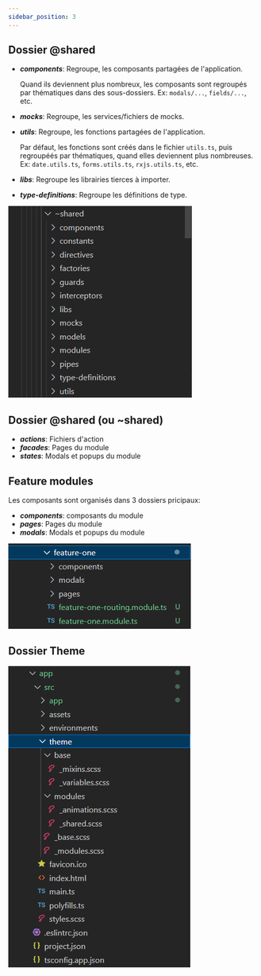 ```yaml
---
sidebar_position: 3
---
```


## Dossier @shared

- ***components***: Regroupe, les composants partagées de l'application.

  Quand ils deviennent plus nombreux, les composants sont regroupés par thématiques dans des sous-dossiers.
  Ex: `modals/...`, `fields/...`, etc.


- ***mocks***: Regroupe, les services/fichiers de mocks.

- ***utils***: Regroupe, les fonctions partagées de l'application.

  Par défaut, les fonctions sont créés dans le fichier `utils.ts`, puis regroupéés par thématiques, quand elles deviennent plus nombreuses.
  Ex: `date.utils.ts`, `forms.utils.ts`, `rxjs.utils.ts`, etc.

- ***libs***: Regroupe les librairies tierces à importer.

- ***type-definitions***: Regroupe les définitions de type.

![Architecture](./img/shared-folder-architecture.png)

## Dossier @shared (ou ~shared)

- ***actions***: Fichiers d'action
- ***facades***: Pages du module
- ***states***: Modals et popups du module

## Feature modules

Les composants sont organisés dans 3 dossiers pricipaux:

- ***components***: composants du module
- ***pages***: Pages du module
- ***modals***: Modals et popups du module

![Architecture globale](./img/feature-module-architecture.png)

## Dossier Theme

![Architecture globale](./img/theme-folder-architecture.png)